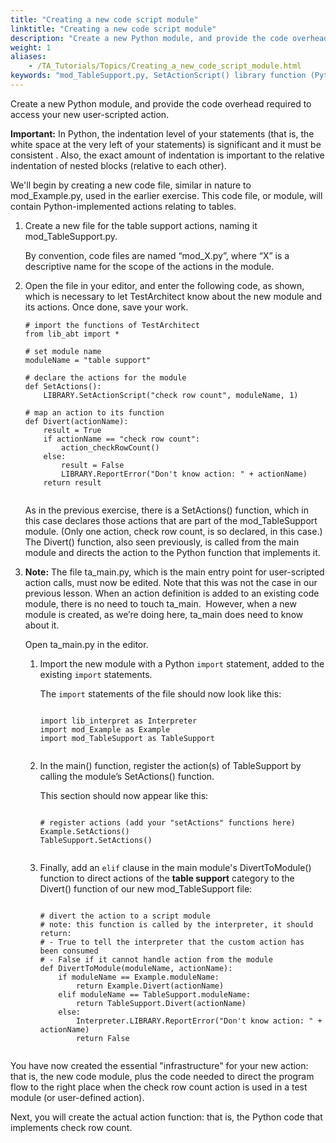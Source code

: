 ```yaml
--- 
title: "Creating a new code script module"
linktitle: "Creating a new code script module"
description: "Create a new Python module, and provide the code overhead required to access your new user-scripted action."
weight: 1
aliases: 
    - /TA_Tutorials/Topics/Creating_a_new_code_script_module.html
keywords: "mod_TableSupport.py, SetActionScript() library function (Python), LIBRARY, TestArchitect object, SetActionScript() function (Python), SetActions() harness function, check row count, user-scripted action, Divert() harness function, ta_main.py, Python harness file, editing, DivertToModule() harness function"
---
```


Create a new Python module, and provide the code overhead required to access your new user-scripted action.

**Important:** In Python, the indentation level of your statements \(that is, the white space at the very left of your statements\) is significant and it must be consistent . Also, the exact amount of indentation is important to the relative indentation of nested blocks \(relative to each other\).

We'll begin by creating a new code file, similar in nature to mod\_Example.py, used in the earlier exercise. This code file, or module, will contain Python-implemented actions relating to tables.

1.  Create a new file for the table support actions, naming it mod\_TableSupport.py. 

    By convention, code files are named “mod\_X.py”, where “X” is a descriptive name for the scope of the actions in the module.

2.  Open the file in your editor, and enter the following code, as shown, which is necessary to let TestArchitect know about the new module and its actions. Once done, save your work.

    ```
    # import the functions of TestArchitect
    from lib_abt import *
                            
    # set module name
    moduleName = "table support"
                            
    # declare the actions for the module
    def SetActions():
        LIBRARY.SetActionScript("check row count", moduleName, 1)
    
    # map an action to its function
    def Divert(actionName):
        result = True
        if actionName == "check row count":
            action_checkRowCount()
        else:
            result = False
            LIBRARY.ReportError("Don't know action: " + actionName)        
        return result
                        
    ```

    As in the previous exercise, there is a SetActions\(\) function, which in this case declares those actions that are part of the mod\_TableSupport module. \(Only one action, check row count, is so declared, in this case.\) The Divert\(\) function, also seen previously, is called from the main module and directs the action to the Python function that implements it.

3.  **Note:** The file ta\_main.py, which is the main entry point for user-scripted action calls, must now be edited. Note that this was not the case in our previous lesson. When an action definition is added to an existing code module, there is no need to touch ta\_main.  However, when a new module is created, as we’re doing here, ta\_main does need to know about it.

    Open ta\_main.py in the editor.

    1.  Import the new module with a Python `import` statement, added to the existing `import` statements.

        The `import` statements of the file should now look like this:

        ```
        
        import lib_interpret as Interpreter
        import mod_Example as Example
        import mod_TableSupport as TableSupport
                                    
        ```

    2.  In the main\(\) function, register the action\(s\) of TableSupport by calling the module’s SetActions\(\) function.

        This section should now appear like this:

        ```
        
        # register actions (add your "setActions" functions here)
        Example.SetActions()
        TableSupport.SetActions()
                                
        ```

    3.  Finally, add an `elif` clause in the main module's DivertToModule\(\) function to direct actions of the **table support** category to the Divert\(\) function of our new mod\_TableSupport file:

        ```
        
        # divert the action to a script module
        # note: this function is called by the interpreter, it should return:
        # - True to tell the interpreter that the custom action has been consumed
        # - False if it cannot handle action from the module
        def DivertToModule(moduleName, actionName):
            if moduleName == Example.moduleName:
                return Example.Divert(actionName)
            elif moduleName == TableSupport.moduleName:
                return TableSupport.Divert(actionName)
            else:
                Interpreter.LIBRARY.ReportError("Don't know action: " + actionName)
                return False
                                    
        ```


You have now created the essential "infrastructure" for your new action: that is, the new code module, plus the code needed to direct the program flow to the right place when the check row count action is used in a test module \(or user-defined action\).

Next, you will create the actual action function: that is, the Python code that implements check row count.



